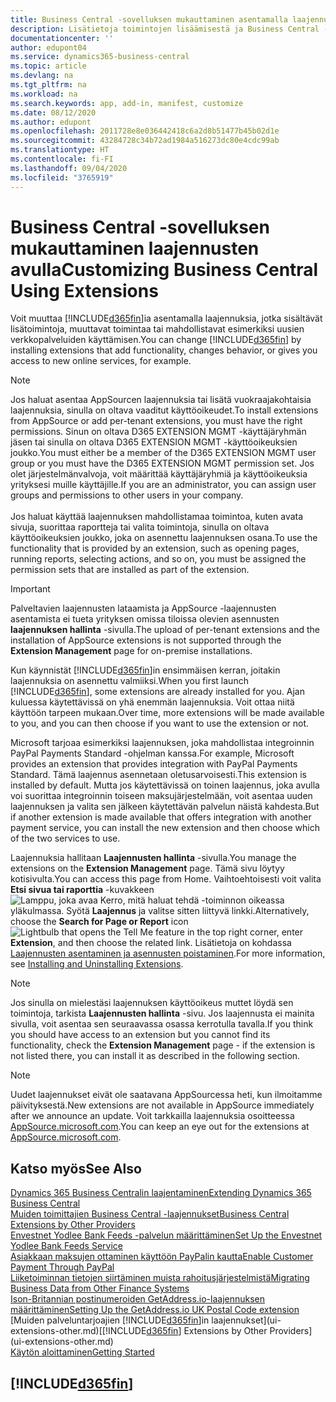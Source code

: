 ```yaml
---
title: Business Central -sovelluksen mukauttaminen asentamalla laajennuksia | Microsoft Docs
description: Lisätietoja toimintojen lisäämisestä ja Business Central -sovelluksen mukauttamisesta laajennusten asentamisen avulla.
documentationcenter: ''
author: edupont04
ms.service: dynamics365-business-central
ms.topic: article
ms.devlang: na
ms.tgt_pltfrm: na
ms.workload: na
ms.search.keywords: app, add-in, manifest, customize
ms.date: 08/12/2020
ms.author: edupont
ms.openlocfilehash: 2011728e8e036442418c6a2d8b51477b45b02d1e
ms.sourcegitcommit: 43284728c34b72ad1984a516273dc80e4cdc99ab
ms.translationtype: HT
ms.contentlocale: fi-FI
ms.lasthandoff: 09/04/2020
ms.locfileid: "3765919"
---
```

# <a name="customizing-business-central-using-extensions"></a><span data-ttu-id="7e7f1-103">Business Central -sovelluksen mukauttaminen laajennusten avulla</span><span class="sxs-lookup"><span data-stu-id="7e7f1-103">Customizing Business Central Using Extensions</span></span>

<span data-ttu-id="7e7f1-104">Voit muuttaa [!INCLUDE[d365fin](includes/d365fin_md.md)]ia asentamalla laajennuksia, jotka sisältävät lisätoimintoja, muuttavat toimintaa tai mahdollistavat esimerkiksi uusien verkkopalveluiden käyttämisen.</span><span class="sxs-lookup"><span data-stu-id="7e7f1-104">You can change [!INCLUDE[d365fin](includes/d365fin_md.md)] by installing extensions that add functionality, changes behavior, or gives you access to new online services, for example.</span></span>

> [!NOTE]
> <span data-ttu-id="7e7f1-105">Jos haluat asentaa AppSourcen laajennuksia tai lisätä vuokraajakohtaisia laajennuksia, sinulla on oltava vaaditut käyttöoikeudet.</span><span class="sxs-lookup"><span data-stu-id="7e7f1-105">To install extensions from AppSource or add per-tenant extensions, you must have the right permissions.</span></span> <span data-ttu-id="7e7f1-106">Sinun on oltava D365 EXTENSION MGMT -käyttäjäryhmän jäsen tai sinulla on oltava D365 EXTENSION MGMT -käyttöoikeuksien joukko.</span><span class="sxs-lookup"><span data-stu-id="7e7f1-106">You must either be a member of the D365 EXTENSION MGMT user group or you must have the D365 EXTENSION MGMT permission set.</span></span> <span data-ttu-id="7e7f1-107">Jos olet järjestelmänvalvoja, voit määrittää käyttäjäryhmiä ja käyttöoikeuksia yrityksesi muille käyttäjille.</span><span class="sxs-lookup"><span data-stu-id="7e7f1-107">If you are an administrator, you can assign user groups and permissions to other users in your company.</span></span><br /><br />
<span data-ttu-id="7e7f1-108">Jos haluat käyttää laajennuksen mahdollistamaa toimintoa, kuten avata sivuja, suorittaa raportteja tai valita toimintoja, sinulla on oltava käyttöoikeuksien joukko, joka on asennettu laajennuksen osana.</span><span class="sxs-lookup"><span data-stu-id="7e7f1-108">To use the functionality that is provided by an extension, such as opening pages, running reports, selecting actions, and so on, you must be assigned the permission sets that are installed as part of the extension.</span></span>

> [!IMPORTANT]  
> <span data-ttu-id="7e7f1-109">Palveltavien laajennusten lataamista ja AppSource -laajennusten asentamista ei tueta yrityksen omissa tiloissa olevien asennusten **laajennuksen hallinta** -sivulla.</span><span class="sxs-lookup"><span data-stu-id="7e7f1-109">The upload of per-tenant extensions and the installation of AppSource extensions is not supported through the **Extension Management** page for on-premise installations.</span></span>

<span data-ttu-id="7e7f1-110">Kun käynnistät [!INCLUDE[d365fin](includes/d365fin_md.md)]in ensimmäisen kerran, joitakin laajennuksia on asennettu valmiiksi.</span><span class="sxs-lookup"><span data-stu-id="7e7f1-110">When you first launch [!INCLUDE[d365fin](includes/d365fin_md.md)], some extensions are already installed for you.</span></span> <span data-ttu-id="7e7f1-111">Ajan kuluessa käytettävissä on yhä enemmän laajennuksia. Voit ottaa niitä käyttöön tarpeen mukaan.</span><span class="sxs-lookup"><span data-stu-id="7e7f1-111">Over time, more extensions will be made available to you, and you can then choose if you want to use the extension or not.</span></span>

<span data-ttu-id="7e7f1-112">Microsoft tarjoaa esimerkiksi laajennuksen, joka mahdollistaa integroinnin PayPal Payments Standard -ohjelman kanssa.</span><span class="sxs-lookup"><span data-stu-id="7e7f1-112">For example, Microsoft provides an extension that provides integration with PayPal Payments Standard.</span></span> <span data-ttu-id="7e7f1-113">Tämä laajennus asennetaan oletusarvoisesti.</span><span class="sxs-lookup"><span data-stu-id="7e7f1-113">This extension is installed by default.</span></span>
<span data-ttu-id="7e7f1-114">Mutta jos käytettävissä on toinen laajennus, joka avulla voi suorittaa integroinnin toiseen maksujärjestelmään, voit asentaa uuden laajennuksen ja valita sen jälkeen käytettävän palvelun näistä kahdesta.</span><span class="sxs-lookup"><span data-stu-id="7e7f1-114">But if another extension is made available that offers integration with another payment service, you can install the new extension and then choose which of the two services to use.</span></span>  

<span data-ttu-id="7e7f1-115">Laajennuksia hallitaan **Laajennusten hallinta** -sivulla.</span><span class="sxs-lookup"><span data-stu-id="7e7f1-115">You manage the extensions on the **Extension Management** page.</span></span> <span data-ttu-id="7e7f1-116">Tämä sivu löytyy kotisivulta.</span><span class="sxs-lookup"><span data-stu-id="7e7f1-116">You can access this page from Home.</span></span> <span data-ttu-id="7e7f1-117">Vaihtoehtoisesti voit valita **Etsi sivua tai raporttia** -kuvakkeen ![Lamppu, joka avaa Kerro, mitä haluat tehdä -toiminnon](media/ui-search/search_small.png "Kerro, mitä haluat tehdä") oikeassa yläkulmassa. Syötä **Laajennus** ja valitse sitten liittyvä linkki.</span><span class="sxs-lookup"><span data-stu-id="7e7f1-117">Alternatively, choose the **Search for Page or Report** icon ![Lightbulb that opens the Tell Me feature](media/ui-search/search_small.png "Tell me what you want to do") in the top right corner, enter **Extension**, and then choose the related link.</span></span> <span data-ttu-id="7e7f1-118">Lisätietoja on kohdassa [Laajennusten asentaminen ja asennusten poistaminen](ui-extensions-install-uninstall.md).</span><span class="sxs-lookup"><span data-stu-id="7e7f1-118">For more information, see [Installing and Uninstalling Extensions](ui-extensions-install-uninstall.md).</span></span>

> [!NOTE]  
> <span data-ttu-id="7e7f1-119">Jos sinulla on mielestäsi laajennuksen käyttöoikeus muttet löydä sen toimintoja, tarkista **Laajennusten hallinta** -sivu. Jos laajennusta ei mainita sivulla, voit asentaa sen seuraavassa osassa kerrotulla tavalla.</span><span class="sxs-lookup"><span data-stu-id="7e7f1-119">If you think you should have access to an extension but you cannot find its functionality, check the **Extension Management** page - if the extension is not listed there, you can install it as described in the following section.</span></span>  

> [!NOTE]  
> <span data-ttu-id="7e7f1-120">Uudet laajennukset eivät ole saatavana AppSourcessa heti, kun ilmoitamme päivityksestä.</span><span class="sxs-lookup"><span data-stu-id="7e7f1-120">New extensions are not available in AppSource immediately after we announce an update.</span></span> <span data-ttu-id="7e7f1-121">Voit tarkkailla laajennuksia osoitteessa [AppSource.microsoft.com](https://go.microsoft.com/fwlink/?linkid=2081646).</span><span class="sxs-lookup"><span data-stu-id="7e7f1-121">You can keep an eye out for the extensions at  [AppSource.microsoft.com](https://go.microsoft.com/fwlink/?linkid=2081646).</span></span>

## <a name="see-also"></a><span data-ttu-id="7e7f1-122">Katso myös</span><span class="sxs-lookup"><span data-stu-id="7e7f1-122">See Also</span></span>

[<span data-ttu-id="7e7f1-123">Dynamics 365 Business Centralin laajentaminen</span><span class="sxs-lookup"><span data-stu-id="7e7f1-123">Extending Dynamics 365 Business Central</span></span>](about-develop-extensions.md)  
[<span data-ttu-id="7e7f1-124">Muiden toimittajien Business Central -laajennukset</span><span class="sxs-lookup"><span data-stu-id="7e7f1-124">Business Central Extensions by Other Providers</span></span>](ui-extensions-other.md)  
[<span data-ttu-id="7e7f1-125">Envestnet Yodlee Bank Feeds -palvelun määrittäminen</span><span class="sxs-lookup"><span data-stu-id="7e7f1-125">Set Up the Envestnet Yodlee Bank Feeds Service</span></span>](bank-how-setup-bank-statement-service.md)  
[<span data-ttu-id="7e7f1-126">Asiakkaan maksujen ottaminen käyttöön PayPalin kautta</span><span class="sxs-lookup"><span data-stu-id="7e7f1-126">Enable Customer Payment Through PayPal</span></span>](sales-how-enable-payment-service-extensions.md)  
[<span data-ttu-id="7e7f1-127">Liiketoiminnan tietojen siirtäminen muista rahoitusjärjestelmistä</span><span class="sxs-lookup"><span data-stu-id="7e7f1-127">Migrating Business Data from Other Finance Systems</span></span>](across-import-data-configuration-packages.md)  
[<span data-ttu-id="7e7f1-128">Ison-Britannian postinumeroiden GetAddress.io-laajennuksen määrittäminen</span><span class="sxs-lookup"><span data-stu-id="7e7f1-128">Setting Up the GetAddress.io UK Postal Code extension</span></span>](LocalFunctionality/UnitedKingdom/uk-setup-postal-code-service.md)  
<span data-ttu-id="7e7f1-129">[Muiden palveluntarjoajien [!INCLUDE[d365fin](includes/d365fin_md.md)]in laajennukset](ui-extensions-other.md)</span><span class="sxs-lookup"><span data-stu-id="7e7f1-129">[[!INCLUDE[d365fin](includes/d365fin_md.md)] Extensions by Other Providers](ui-extensions-other.md)</span></span>  
[<span data-ttu-id="7e7f1-130">Käytön aloittaminen</span><span class="sxs-lookup"><span data-stu-id="7e7f1-130">Getting Started</span></span>](product-get-started.md)  

## [!INCLUDE[d365fin](includes/free_trial_md.md)]  
